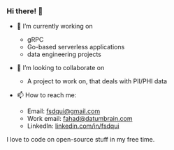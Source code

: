 ### Hi there! 👋

- 🔭 I’m currently working on 
  - gRPC
  - Go-based serverless applications
  - data engineering projects

- 👯 I’m looking to collaborate on
  - A project to work on, that deals with PII/PHI data
  
- 📫 How to reach me:
  - Email: fsdqui@gmail.com
  - Work email: fahad@datumbrain.com
  - LinkedIn: [linkedin.com/in/fsdqui](https://linkedin.com/in/fsdqui)

I love to code on open-source stuff in my free time.
